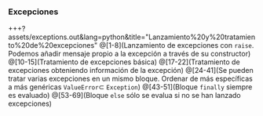 ### Excepciones

+++?assets/exceptions.out&lang=python&title="Lanzamiento%20y%20tratamiento%20de%20excepciones"
@[1-8](Lanzamiento de excepciones con `raise`. Podemos añadir mensaje propio a la excepción a través de su constructor)
@[10-15](Tratamiento de excepciones básica)
@[17-22](Tratamiento de excepciones obteniendo información de la excepción)
@[24-41](Se pueden tratar varias excepciones en un mismo bloque. Ordenar de más específicas a más genéricas `ValueError`$\subset$ `Exception`)
@[43-51](Bloque `finally` siempre es evaluado)
@[53-69](Bloque `else` sólo se evalua si no se han lanzado excepciones)